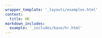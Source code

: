 ```yaml
---
wrapper_template: '_layouts/examples.html'
context:
  title: HR
markdown_includes:
  example: '_includes/base/hr.html'
---
```

